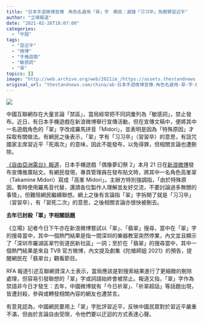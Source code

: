 ```yaml
---
title: "日本手遊微博宣傳　角色名避用「翠」字　網民：避諱「习习卒」免開罪習近平"
author: "立場報道"
date: "2021-02-26T18:07:00"
categories:
  - "中國"
tags:
  - "習近平"
  - "微博"
  - "手機遊戲"
  - "敏感詞"
  - "翠"
topics: []
image: "http://web.archive.org/web/2021im_/https://assets.thestandnews.com/media/photos/tsui-17_3riuC_AgX4O2I.png"
original_url: "thestandnews.com/china/ab-日本手遊微博宣傳-角色名避用-翠-字-網民-避諱-习习卒-免開罪習近平"
---
```

![](http://web.archive.org/web/2021im_/https://assets.thestandnews.com/media/photos/tsui-17_3riuC_AgX4O2I.png)

中國互聯網存在大量言論「禁區」，當局經常把不同詞彙列為「敏感詞」，禁止發布。近日，有日本手機遊戲在新浪微博舉行宣傳活動，但在宣傳文稿中，便將其中一名遊戲角色的「翠」字改成羅馬拼音「Midori」，並表明是因為「特殊原因」才採取有關做法。有網民之後表示，「翠」字有「习习卒」（習習卒）的意思，有詛咒國家主席習近平「死兩次」的意味，因此不能發布，以免得罪，但相關言論也遭刪除。

[《自由亞洲電台》報道](http://web.archive.org/web/20211229094717/http://https//www.rfa.org/cantonese/news/word-02252021092402.html)，日本手機遊戲「偶像夢幻祭 2」本月 21 日在[新浪微博](http://web.archive.org/web/20211229094717/http://https//weibo.com/u/7339351819)發布宣傳推廣貼文。有網民發現，專頁管理員在發布貼文時，將其中一名角色高峯翠（Takamine Midori）寫成「高峯 Midori」。主辦方特別強調指，「由於特殊原因，暫時使用羅馬音代替，還請各位製作人理解並友好交流，不要討論過多無關的事情」，但難阻網民繼續聯想。網上之後有言論指「翠」字拆開了就是「习习卒」（習習卒），有「習死二次」的意思，之後相關言論亦很快被刪去。

**去年已封殺「翠」字相關話題**

《立場》記者今日下午亦在新浪微博嘗試以「翠」、「翡翠」搜尋，當中在「翠」字的搜尋當中，其中一個熱門結果是指一間深圳的樂器教室突然停業，內文並且顯示了「深圳市羅湖區翠竹街道民新社區」一詞；至於在「翡翠」的搜尋當中，其中一個熱門結果是來自 TVB 官方微博，內文提及劇集《陀槍師姐 2021》的預告，提醒網民在「翡翠台」觀看節目。

RFA 報道引述互聯網資深人士表示，當局應該是對搜索結果進行了更細緻的刪除處理，但容易引發聯想的「翠」字或詞語始終會被禁止。報道又指，「翠」字作為禁語非今日才發生：去年，中國微博就有「今日祈翠」、「祈翠超話」等話題出現，皆遭封殺，參與或轉發相關內容的網友也遭禁言。

有意見認為，中國網民要用上「翠」字批評習近平，反映中國民眾對於習近平嚴重不滿，但由於言論自由受限，令他們要以迂迴的方式表達心聲。